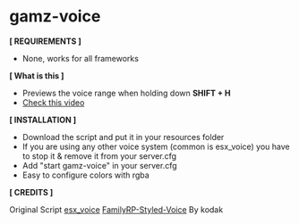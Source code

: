 # gamz-voice

**[ REQUIREMENTS ]**
- None, works for all frameworks

**[ What is this ]**
- Previews the voice range when holding down **SHIFT + H**
- [Check this video](https://streamable.com/138qa)

**[ INSTALLATION ]**
- Download the script and put it in your resources folder
- If you are using any other voice system (common is esx_voice) you have to stop it & remove it from your server.cfg 
- Add "start gamz-voice" in your server.cfg
- Easy to configure colors with rgba

**[ CREDITS ]**

Original Script [esx_voice](https://github.com/ESX-Org/esx_voice)
[FamilyRP-Styled-Voice](https://forum.fivem.net/t/release-familyrp-styled-voice-chat/67434) By kodak
